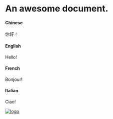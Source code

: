 # An awesome document.
<!-- tabs:start -->

#### **Chinese**

你好！

#### **English**

Hello!

#### **French**

Bonjour!

#### **Italian**

Ciao!

<!-- tabs:end -->
<a href="#/分享/好玩的网站、工具.md" target="_top" title="安排"><img src="/images/qianduan-b6d3ccb4-bd13-447e-b88d-f0016b57da49.png" alt="logo"></a>